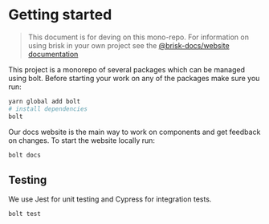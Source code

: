 # Getting started

> This document is for deving on this mono-repo. For information on using brisk in your own project see the [@brisk-docs/website documentation](../packages/website)

This project is a monorepo of several packages which can be managed using bolt.
Before starting your work on any of the packages make sure you run:

```sh
yarn global add bolt
# install dependencies
bolt
```

Our docs website is the main way to work on components and get feedback on changes.
To start the website locally run:

```sh
bolt docs
```

## Testing

We use Jest for unit testing and Cypress for integration tests.

```sh
bolt test
```
